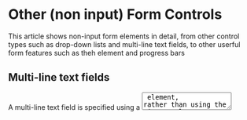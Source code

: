 # Other (non input) Form Controls #
This article shows non-input form elements in detail, from other control types such as drop-down lists and multi-line text fields, to other userful form features such as theh <output> element and progress bars

## Multi-line text fields ##
A multi-line text field is specified using a <textarea> element, rather than using the <input> element

Main difference between <textarea> elements and <input> elemets with `type="text"` is that the <textarea> element allows the user to include hard line breaks (pressing enter/return) that will be included when the data is submitted. 

<textarea> also takes a closing tag, and any default text you want it to contain should be put between the opening and closing tags. In contrast, the <input> element is an empty element with no closing tag -- any default value is put inside the `value` attribute.

--- CONTROLING MULT-LINE RENDERING ---
<textarea> accepts three attributes to control its rendering across several lines:

`cols` - specifies the visible width (in columns) of the text control, measured in average character widths.
  This is essentially the starting width as it can be changed by resizing the <textarea>, and overriden using CSS. 
  The default value if none is supplied is 20

`rows` - specifies the number of visible text rows for the control
  This is effectively the starting height of the control, as it can be cahgned with resizing, or CSS.
  The default value if none is supplied is 2

`wrap` - specifies how the control wraps text. It takes three potential values:
  soft (the default value), means the text submitted is not wrapped but the text rendered by the browser is wrapped; 
  hard (the `cols` attribute must be specified when using this value), which means both the submitted and rendered texts are wrapped 
  off stops wrapping

--- CONTROLING TEXTAREA RESIZABILITY ---
The ability to resize a <textarea> is controlled with the CSS resize property.

It's values are:
  `both` - the default - allows resizing horizontally and vertically
  `horizontal` - allows resizing only horizontally
  `vertical` - allows resizing only vertically
  `none` - allows no resizing
  `block` and `inline`: Experimental values that allow resizing in the `block` or `inline` direction only

## Drop-down Controls ##
